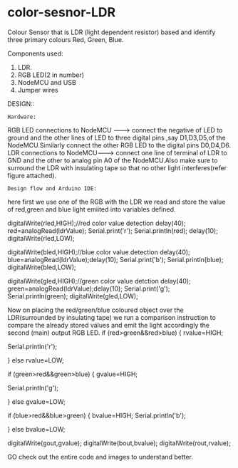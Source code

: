 # color-sesnor-LDR
Colour Sensor that is LDR (light dependent resistor) based and identify three primary colours Red, Green, Blue.
 
 Components used:
 1) LDR.
 2) RGB LED(2 in number)
 3) NodeMCU and USB 
 4) Jumper wires
 
 
 DESIGN::
 
    Hardware:
  RGB LED connections to NodeMCU ---> connect the negative of LED to ground and the other lines of LED to three digital pins ,say D1,D3,D5,of the NodeMCU.Similarly connect the other RGB LED to the digital pins D0,D4,D6.
  LDR connections to NodeMCU---> connect one line of terminal of LDR to GND and the other to analog pin A0 of the NodeMCU.Also make sure to surround the LDR with insulating tape so that no other light interferes(refer figure attached).
  
    Design flow and Arduino IDE:
   here first we use one of the RGB with the LDR we read and store the value of red,green and blue light emiited into variables defined.
  
  digitalWrite(rled,HIGH);//red color value detection
  delay(40);
red=analogRead(ldrValue);
Serial.print('r');
Serial.println(red);
delay(10);
digitalWrite(rled,LOW);

digitalWrite(bled,HIGH);//blue color value detection
delay(40);
blue=analogRead(ldrValue);delay(10);
Serial.print('b');
Serial.println(blue);
digitalWrite(bled,LOW);

digitalWrite(gled,HIGH);//green color value detction
delay(40);
green=analogRead(ldrValue);delay(10);
Serial.print('g');
Serial.println(green);
digitalWrite(gled,LOW);
   
   Now on placing the red/green/blue coloured object over the LDR(surrounded by insulating tape) we run a comparison instruction to compare the already stored values and emit the light accordingly the second (main) output RGB LED.
    if (red>green&&red>blue)
   { 
  rvalue=HIGH;
  
Serial.println('r');
        
   }
   else 
    rvalue=LOW;
 
   
   if (green>red&&green>blue)
   { 
  gvalue=HIGH;
  
Serial.println('g');
        
   }
    else 
    gvalue=LOW;
   
   
   if (blue>red&&blue>green)
   {
bvalue=HIGH;
Serial.println('b');
        
   }
   else 
  bvalue=LOW;
 
   digitalWrite(gout,gvalue);
  digitalWrite(bout,bvalue);
  digitalWrite(rout,rvalue);
  
  
  GO check out the entire code and images to understand better.
 
   
  
 
  
 

  
  
